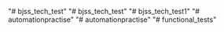 "# bjss_tech_test" 
"# bjss_tech_test" 
"# bjss_tech_test1" 
"# automationpractise" 
"# automationpractise" 
"# functional_tests" 
